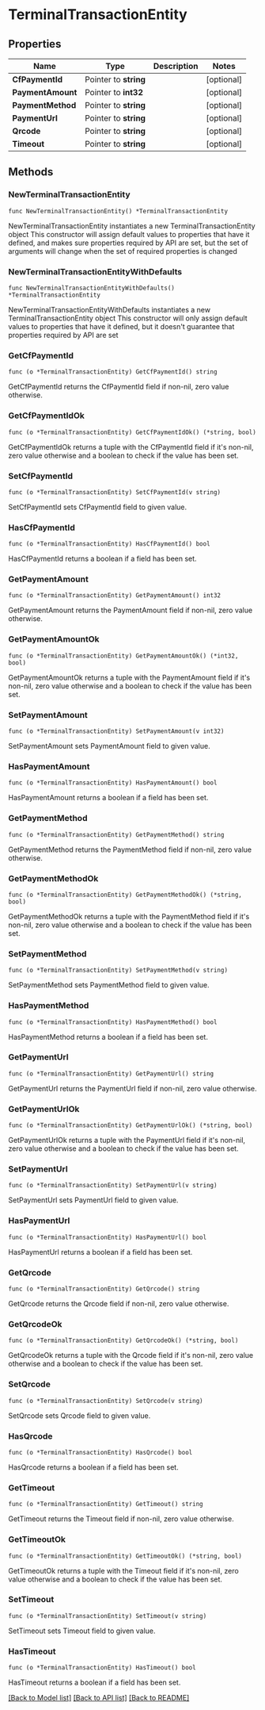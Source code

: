 # TerminalTransactionEntity

## Properties

Name | Type | Description | Notes
------------ | ------------- | ------------- | -------------
**CfPaymentId** | Pointer to **string** |  | [optional] 
**PaymentAmount** | Pointer to **int32** |  | [optional] 
**PaymentMethod** | Pointer to **string** |  | [optional] 
**PaymentUrl** | Pointer to **string** |  | [optional] 
**Qrcode** | Pointer to **string** |  | [optional] 
**Timeout** | Pointer to **string** |  | [optional] 

## Methods

### NewTerminalTransactionEntity

`func NewTerminalTransactionEntity() *TerminalTransactionEntity`

NewTerminalTransactionEntity instantiates a new TerminalTransactionEntity object
This constructor will assign default values to properties that have it defined,
and makes sure properties required by API are set, but the set of arguments
will change when the set of required properties is changed

### NewTerminalTransactionEntityWithDefaults

`func NewTerminalTransactionEntityWithDefaults() *TerminalTransactionEntity`

NewTerminalTransactionEntityWithDefaults instantiates a new TerminalTransactionEntity object
This constructor will only assign default values to properties that have it defined,
but it doesn't guarantee that properties required by API are set

### GetCfPaymentId

`func (o *TerminalTransactionEntity) GetCfPaymentId() string`

GetCfPaymentId returns the CfPaymentId field if non-nil, zero value otherwise.

### GetCfPaymentIdOk

`func (o *TerminalTransactionEntity) GetCfPaymentIdOk() (*string, bool)`

GetCfPaymentIdOk returns a tuple with the CfPaymentId field if it's non-nil, zero value otherwise
and a boolean to check if the value has been set.

### SetCfPaymentId

`func (o *TerminalTransactionEntity) SetCfPaymentId(v string)`

SetCfPaymentId sets CfPaymentId field to given value.

### HasCfPaymentId

`func (o *TerminalTransactionEntity) HasCfPaymentId() bool`

HasCfPaymentId returns a boolean if a field has been set.

### GetPaymentAmount

`func (o *TerminalTransactionEntity) GetPaymentAmount() int32`

GetPaymentAmount returns the PaymentAmount field if non-nil, zero value otherwise.

### GetPaymentAmountOk

`func (o *TerminalTransactionEntity) GetPaymentAmountOk() (*int32, bool)`

GetPaymentAmountOk returns a tuple with the PaymentAmount field if it's non-nil, zero value otherwise
and a boolean to check if the value has been set.

### SetPaymentAmount

`func (o *TerminalTransactionEntity) SetPaymentAmount(v int32)`

SetPaymentAmount sets PaymentAmount field to given value.

### HasPaymentAmount

`func (o *TerminalTransactionEntity) HasPaymentAmount() bool`

HasPaymentAmount returns a boolean if a field has been set.

### GetPaymentMethod

`func (o *TerminalTransactionEntity) GetPaymentMethod() string`

GetPaymentMethod returns the PaymentMethod field if non-nil, zero value otherwise.

### GetPaymentMethodOk

`func (o *TerminalTransactionEntity) GetPaymentMethodOk() (*string, bool)`

GetPaymentMethodOk returns a tuple with the PaymentMethod field if it's non-nil, zero value otherwise
and a boolean to check if the value has been set.

### SetPaymentMethod

`func (o *TerminalTransactionEntity) SetPaymentMethod(v string)`

SetPaymentMethod sets PaymentMethod field to given value.

### HasPaymentMethod

`func (o *TerminalTransactionEntity) HasPaymentMethod() bool`

HasPaymentMethod returns a boolean if a field has been set.

### GetPaymentUrl

`func (o *TerminalTransactionEntity) GetPaymentUrl() string`

GetPaymentUrl returns the PaymentUrl field if non-nil, zero value otherwise.

### GetPaymentUrlOk

`func (o *TerminalTransactionEntity) GetPaymentUrlOk() (*string, bool)`

GetPaymentUrlOk returns a tuple with the PaymentUrl field if it's non-nil, zero value otherwise
and a boolean to check if the value has been set.

### SetPaymentUrl

`func (o *TerminalTransactionEntity) SetPaymentUrl(v string)`

SetPaymentUrl sets PaymentUrl field to given value.

### HasPaymentUrl

`func (o *TerminalTransactionEntity) HasPaymentUrl() bool`

HasPaymentUrl returns a boolean if a field has been set.

### GetQrcode

`func (o *TerminalTransactionEntity) GetQrcode() string`

GetQrcode returns the Qrcode field if non-nil, zero value otherwise.

### GetQrcodeOk

`func (o *TerminalTransactionEntity) GetQrcodeOk() (*string, bool)`

GetQrcodeOk returns a tuple with the Qrcode field if it's non-nil, zero value otherwise
and a boolean to check if the value has been set.

### SetQrcode

`func (o *TerminalTransactionEntity) SetQrcode(v string)`

SetQrcode sets Qrcode field to given value.

### HasQrcode

`func (o *TerminalTransactionEntity) HasQrcode() bool`

HasQrcode returns a boolean if a field has been set.

### GetTimeout

`func (o *TerminalTransactionEntity) GetTimeout() string`

GetTimeout returns the Timeout field if non-nil, zero value otherwise.

### GetTimeoutOk

`func (o *TerminalTransactionEntity) GetTimeoutOk() (*string, bool)`

GetTimeoutOk returns a tuple with the Timeout field if it's non-nil, zero value otherwise
and a boolean to check if the value has been set.

### SetTimeout

`func (o *TerminalTransactionEntity) SetTimeout(v string)`

SetTimeout sets Timeout field to given value.

### HasTimeout

`func (o *TerminalTransactionEntity) HasTimeout() bool`

HasTimeout returns a boolean if a field has been set.


[[Back to Model list]](../README.md#documentation-for-models) [[Back to API list]](../README.md#documentation-for-api-endpoints) [[Back to README]](../README.md)


